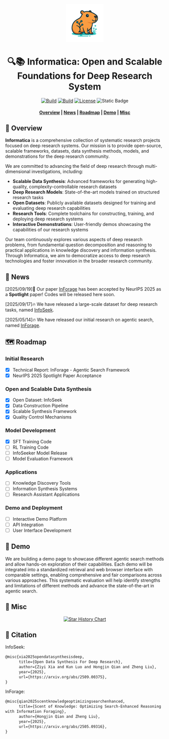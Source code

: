
<div align="center"> 
<img src="assets/image.png" width="120px">
</div>
<h1 align="center"> 🔍📚 Informatica: Open and Scalable Foundations for Deep Research System</a></h1>

<div align="center">
<a href="https://huggingface.co/collections/TommyChien/informatica-68ccc0b35674571aa007d961"><img alt="Build" src="https://img.shields.io/badge/🤗 Models-Infomatica-blue"></a>
<a href="https://huggingface.co/datasets/Lk123/InfoSeek"><img alt="Build" src="https://img.shields.io/badge/🤗 Datasets-Infomatica-yellow"></a>
<a href="https://github.com/"><img alt="License" src="https://img.shields.io/badge/Apache-2.0-green"></a>
<a><img alt="Static Badge" src="https://img.shields.io/badge/made_with-Python-blue"></a>
</div>
    
<h4 align="center">

<p>
<a href="#-overview">Overview</a> |
<a href="#-news">News</a> |
<a href="#️-roadmap">Roadmap</a> |
<a href="#-demo">Demo</a> |
<a href="#-misc">Misc</a>
</p>
</h4>

## 🔆 Overview
**Informatica** is a comprehensive collection of systematic research projects focused on deep research systems. Our mission is to provide open-source, scalable frameworks, datasets, data synthesis methods, models, and demonstrations for the deep research community.

We are committed to advancing the field of deep research through multi-dimensional investigations, including:

- **Scalable Data Synthesis**: Advanced frameworks for generating high-quality, complexity-controllable research datasets
- **Deep Research Models**: State-of-the-art models trained on structured research tasks
- **Open Datasets**: Publicly available datasets designed for training and evaluating deep research capabilities
- **Research Tools**: Complete toolchains for constructing, training, and deploying deep research systems
- **Interactive Demonstrations**: User-friendly demos showcasing the capabilities of our research systems

Our team continuously explores various aspects of deep research problems, from fundamental question decomposition and reasoning to practical applications in knowledge discovery and information synthesis. Through Informatica, we aim to democratize access to deep research technologies and foster innovation in the broader research community.


## 📰 News
[2025/09/19]🎉 Our paper [InForage](https://arxiv.org/abs/2505.09316) has been accepted by NeurIPS 2025 as a **Spotlight** paper! Codes will be released here soon.


[2025/09/17]🔥 We have released a large-scale dataset for deep research tasks, named [InfoSeek](https://huggingface.co/datasets/Lk123/InfoSeek).

[2025/05/14]🔥 We have released our initial research on agentic search, named [InForage](https://arxiv.org/abs/2505.09316).

## 🗺️ Roadmap

### Initial Research
- [x] Technical Report: InForage - Agentic Search Framework
- [x] NeurIPS 2025 Spotlight Paper Acceptance

### Open and Scalable Data Synthesis
- [x] Open Dataset: InfoSeek
- [x] Data Construction Pipeline
- [x] Scalable Synthesis Framework
- [x] Quality Control Mechanisms

### Model Development
- [x] SFT Training Code
- [ ] RL Training Code
- [ ] InfoSeeker Model Release
- [ ] Model Evaluation Framework

### Applications
- [ ] Knowledge Discovery Tools
- [ ] Information Synthesis Systems
- [ ] Research Assistant Applications

### Demo and Deployment
- [ ] Interactive Demo Platform
- [ ] API Integration
- [ ] User Interface Development

## 🎯 Demo
We are building a demo page to showcase different agentic search methods and allow hands-on exploration of their capabilities. Each demo will be integrated into a standardized retrieval and web browser interface with comparable settings, enabling comprehensive and fair comparisons across various approaches. This systematic evaluation will help identify strengths and limitations of different methods and advance the state-of-the-art in agentic search. 
## 🌟 Misc

<div align="center">

[![Star History Chart](https://api.star-history.com/svg?repos=VectorSpaceLab/Infomatica&type=Date)](https://www.star-history.com/#Alibaba-NLP/DeepResearch&Date)

</div>

## 📄 Citation

InfoSeek:
```
@misc{xia2025opendatasynthesisdeep,
      title={Open Data Synthesis For Deep Research}, 
      author={Ziyi Xia and Kun Luo and Hongjin Qian and Zheng Liu},
      year={2025},
      url={https://arxiv.org/abs/2509.00375}, 
}
```

InForage:
```
@misc{qian2025scentknowledgeoptimizingsearchenhanced,
      title={Scent of Knowledge: Optimizing Search-Enhanced Reasoning with Information Foraging}, 
      author={Hongjin Qian and Zheng Liu},
      year={2025},
      url={https://arxiv.org/abs/2505.09316}, 
}
```